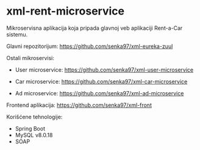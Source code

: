 # xml-rent-microservice

Mikroservisna aplikacija koja pripada glavnoj veb aplikaciji Rent-a-Car sistemu.

Glavni repozitorijum: https://github.com/senka97/xml-eureka-zuul

Ostali mikroservisi:

  - User microservice:
  https://github.com/senka97/xml-user-microservice

  - Car microservice:
  https://github.com/senka97/xml-car-microservice
  
  - Ad microservice:
  https://github.com/senka97/xml-ad-microservice

Frontend aplikacija: https://github.com/senka97/xml-front

Korišćene tehnologije:

  - Spring Boot
  - MySQL v8.0.18
  - SOAP
